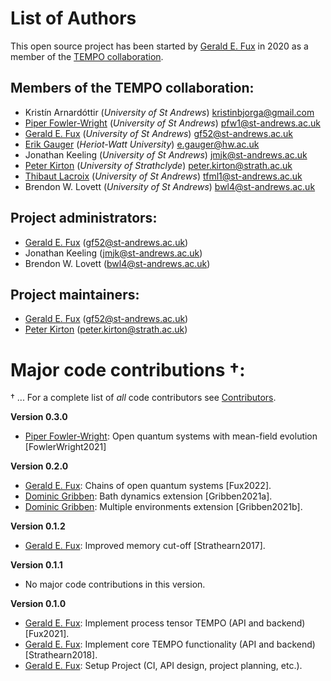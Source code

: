 List of Authors
===============

This open source project has been started by [Gerald E. Fux](https://github.com/gefux) in 2020 as a member of the [TEMPO collaboration](https://github.com/tempoCollaboration).

Members of the TEMPO collaboration:
-----------------------------------

- Kristín Arnardóttir (*University of St Andrews*) <kristinbjorga@gmail.com>
- [Piper Fowler-Wright](https://github.com/piperfw) (*University of St Andrews*) <pfw1@st-andrews.ac.uk>
- [Gerald E. Fux](https://github.com/gefux) (*University of St Andrews*) <gf52@st-andrews.ac.uk>
- [Erik Gauger](https://github.com/erikgauger) (*Heriot-Watt University*) <e.gauger@hw.ac.uk>
- Jonathan Keeling (*University of St Andrews*) <jmjk@st-andrews.ac.uk>
- [Peter Kirton](https://github.com/peterkirton) (*University of Strathclyde*) <peter.kirton@strath.ac.uk>
- [Thibaut Lacroix](https://github.com/tfmlaX) (*University of St Andrews*) <tfml1@st-andrews.ac.uk>
- Brendon W. Lovett (*University of St Andrews*) <bwl4@st-andrews.ac.uk>

Project administrators:
-----------------------

- [Gerald E. Fux](https://github.com/gefux) (<gf52@st-andrews.ac.uk>)
- Jonathan Keeling (<jmjk@st-andrews.ac.uk>)
- Brendon W. Lovett (<bwl4@st-andrews.ac.uk>)

Project maintainers:
--------------------
- [Gerald E. Fux](https://github.com/gefux) (<gf52@st-andrews.ac.uk>)
- [Peter Kirton](https://github.com/peterkirton) (<peter.kirton@strath.ac.uk>)


Major code contributions &dagger;:
==================================

&dagger; ... For a complete list of *all* code contributors see [Contributors](https://github.com/tempoCollaboration/TimeEvolvingMPO/graphs/contributors).

**Version 0.3.0**
- [Piper Fowler-Wright](https://github.com/piperfw): Open quantum systems with mean-field evolution [FowlerWright2021]

**Version 0.2.0**
- [Gerald E. Fux](https://github.com/gefux): Chains of open quantum systems [Fux2022].
- [Dominic Gribben](https://github.com/djgribben): Bath dynamics extension [Gribben2021a].
- [Dominic Gribben](https://github.com/djgribben): Multiple environments extension [Gribben2021b].

**Version 0.1.2**
- [Gerald E. Fux](https://github.com/gefux): Improved memory cut-off [Strathearn2017].

**Version 0.1.1**
- No major code contributions in this version.

**Version 0.1.0**
- [Gerald E. Fux](https://github.com/gefux): Implement process tensor TEMPO (API and backend) [Fux2021].
- [Gerald E. Fux](https://github.com/gefux): Implement core TEMPO functionality (API and backend) [Strathearn2018].
- [Gerald E. Fux](https://github.com/gefux): Setup Project (CI, API design, project planning, etc.).
